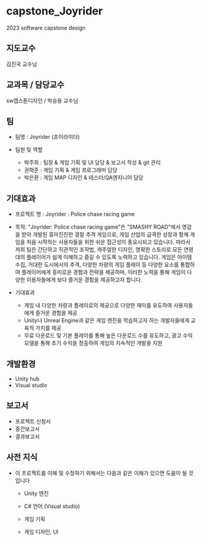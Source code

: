 # capstone_Joyrider
2023 software capstone design


## 지도교수 

김진국 교수님 

## 교과목 / 담당교수

sw캡스톤디자인 / 박승용 교수님

## 팀

- 팀명 : Joyrider (조이라이더)

- 팀원 및 역할
  - 박주희 : 팀장 & 게임 기획 및 UI 담당 & 보고서 작성 & git 관리
  - 권혁준 : 게임 기획 & 게임 프로그래머 담당
  - 박은환 : 게임 MAP 디자인 & 테스터/QA엔지니어 담당


## 기대효과

- 프로젝트 명 : Joyrider : Police chase racing game
- 목적: 
"Joyrider: Police chase racing game"은 "SMASHY ROAD"에서 영감을 받아 개발된 흥미진진한 경찰 추격 게임으로, 게임 산업의 급격한 성장과 함께 게임을 처음 시작하는 사용자들을 위한 쉬운 접근성이 중요시되고 있습니다. 따라서 저희 팀은 간단하고 직관적인 조작법, 캐주얼한 디자인, 명확한 스토리로 모든 연령대의 플레이어가 쉽게 이해하고 즐길 수 있도록 노력하고 있습니다.
게임은 아이템 수집, 거대한 도시에서의 추격, 다양한 차량의 게임 플레이 등 다양한 요소를 통합하여 플레이어에게 흥미로운 경험과 전략을 제공하며, 이러한 노력을 통해 게임이 다양한 이용자들에게 보다 즐거운 경험을 제공하고자 합니다.


- 기대효과
  - 게임 내 다양한 차량과 플레이로의 제공으로 다양한 재미를 유도하여 사용자들에게 즐거운 경험을 제공
  - Unity나 Unreal Engine과 같은 게임 엔진을 학습하고자 하는 개발자들에게 교육적 가치를 제공
  - 무료 다운로드 및 기본 플레이를 통해 높은 다운로드 수를 유도하고, 광고 수익 모델을 통해 초기 수익을 창출하여 게임의 지속적인 개발을 지원


## 개발환경 

- Unity hub
- Visual studio


## 보고서

- 프로젝트 신청서
- 중간보고서
- 결과보고서 


## 사전 지식

- 이 프로젝트를 이해 및 수정하기 위해서는 다음과 같은 이해가 있으면 도움이 될 것입니다
  
  - Unity 엔진
  
  - C# 언어 (Visual studio)
  
  - 게임 기획

  - 게임 디자인, UI


    
